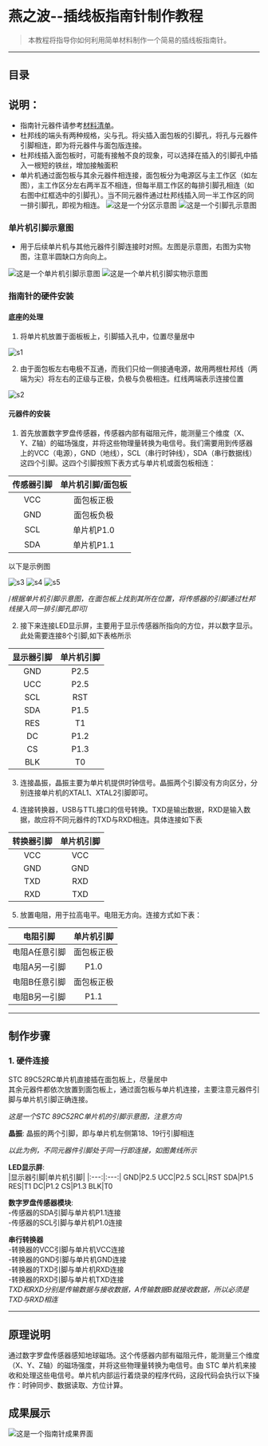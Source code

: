 # 燕之波--插线板指南针制作教程

>本教程将指导你如何利用简单材料制作一个简易的插线板指南针。
---
## 目录

## 说明：

- 指南针元器件请参考[材料清单](./材料.md)。
- 杜邦线的端头有两种规格，尖与孔。将尖插入面包板的引脚孔，将孔与元器件引脚相连，即为将元器件与面包版连接。
- 杜邦线插入面包板时，可能有接触不良的现象，可以选择在插入的引脚孔中插入一根短的铁丝，增加接触面积
- 单片机通过面包板与其余元器件相连接，面包板分为电源区与主工作区（如左图），主工作区分左右两半互不相连，但每半扇工作区的每排引脚孔相连（如右图中红框选中的引脚孔）。当不同元器件通过杜邦线插入同一半工作区的同一排引脚孔，即视为相连。
  ![这是一个分区示意图](./picture/分区.jpg) ![这是一个引脚孔示意图](./picture/引脚孔.jpg) 

### 单片机引脚示意图

 - 用于后续单片机与其他元器件引脚连接时对照。左图是示意图，右图为实物图，注意半圆缺口方向向上。
   
 ![这是一个单片机引脚示意图](./picture/单片机引脚.png) ![这是一个单片机引脚实物示意图](./picture/单片机引脚实物.jpg)
  
### 指南针的硬件安装

#### 底座的处理

1. 将单片机放置于面板板上，引脚插入孔中，位置尽量居中

![s1](./picture/step1.jpg)

2. 由于面包板左右电极不互通，而我们只给一侧接通电源，故用两根杜邦线（两端为尖）将左右的正级与正极，负极与负极相连。红线两端表示连接位置

![s2](./picture/step2.png)

#### 元器件的安装

1. 首先放置数字罗盘传感器，传感器内部有磁阻元件，能测量三个维度（X、Y、Z轴）的磁场强度，并将这些物理量转换为电信号。我们需要用到传感器上的VCC（电源），GND（地线），SCL（串行时钟线），SDA（串行数据线）这四个引脚。这四个引脚按照下表方式与单片机或面包板相连：
   
|传感器引脚|单片机引脚/面包板|
|:---:|:---:|
VCC|面包板正极
GND|面包板负极
SCL|单片机P1.0
SDA|单片机P1.1

   以下是示例图

![s3](./picture/step3.jpg)
![s4](./picture/step5.png)
![s5](./picture/step4.jpg)
   
/*根据单片机引脚示意图，在面包板上找到其所在位置，将传感器的引脚通过杜邦线接入同一排引脚孔即可*/



2. 接下来连接LED显示屏，主要用于显示传感器所指向的方位，并以数字显示。此处需要连接8个引脚,如下表格所示
   
|显示器引脚|单片机引脚|
|:---:|:---:|
GND|P2.5
UCC|P2.5
SCL|RST
SDA|P1.5
RES|T1
DC|P1.2
CS|P1.3
BLK|T0

3. 连接晶振，晶振主要为单片机提供时钟信号。晶振两个引脚没有方向区分，分别连接单片机的XTAL1、XTAL2引脚即可。


4. 连接转换器，USB与TTL接口的信号转换。TXD是输出数据，RXD是输入数据，故应将不同元器件的TXD与RXD相连。具体连接如下表

 |转换器引脚|单片机引脚|  
 |:---:|:---:|  
 VCC|VCC  
 GND|GND  
 TXD|RXD  
 RXD|TXD  

5. 放置电阻，用于拉高电平。电阻无方向。连接方式如下表：

 |电阻引脚|单片机引脚|  
 |:---:|:---:| 
 电阻A任意引脚|面包板正极
 电阻A另一引脚|P1.0
 电阻B任意引脚|面包板正极
 电阻B另一引脚|P1.1
 

___
## 制作步骤











### 1. 硬件连接
STC 89C52RC单片机直接插在面包板上，尽量居中  
其余元器件都依次放置到面包板上，通过面包板与单片机连接，主要注意元器件引脚与单片机引脚正确连接。

 
*这是一个STC 89C52RC单片机的引脚示意图，注意方向*

**晶振**: 晶振的两个引脚，即与单片机左侧第18、19行引脚相连



*以此为例，不同元器件引脚处于同一行即连接，如图黄线所示*

**LED显示屏**:  
|显示器引脚|单片机引脚|
|:---:|:---:|
GND|P2.5
UCC|P2.5
SCL|RST
SDA|P1.5
RES|T1
DC|P1.2
CS|P1.3
BLK|T0

**数字罗盘传感器模块**:  
-传感器的SDA引脚与单片机P1.1连接   
-传感器的SCL引脚与单片机P1.0连接  

 **串行转换器**  
-转换器的VCC引脚与单片机VCC连接  
-转换器的GND引脚与单片机GND连接  
-转换器的TXD引脚与单片机RXD连接  
-转换器的RXD引脚与单片机TXD连接  
*TXD和RXD分别是传输数据与接收数据，A传输数据B就接收数据，所以必须是TXD与RXD相连*  
___

## 原理说明

通过数字罗盘传感器感知地球磁场。这个传感器内部有磁阻元件，能测量三个维度（X、Y、Z轴）的磁场强度，并将这些物理量转换为电信号。由 STC 单片机来接收和处理这些电信号。单片机内部运行着烧录的程序代码，这段代码会执行以下操作：时钟同步、数据读取、方位计算。

## 成果展示

 ![这是一个指南针成果界面](./picture/展示图片.jpg)

